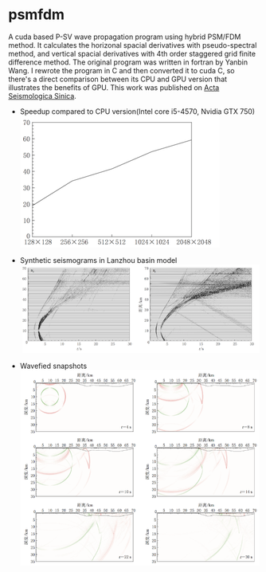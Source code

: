# psmfdm

A cuda based P-SV wave propagation program using hybrid PSM/FDM method. It calculates the horizonal spacial derivatives with pseudo-spectral method, and vertical spacial derivatives with 4th order staggered grid finite difference method. The original program was written in fortran by Yanbin Wang. I rewrote the program in C and then converted it to cuda C, so there's a direct comparison between its CPU and GPU version that illustrates the benefits of GPU. This work was published on [Acta Seismologica Sinica](https://www.researchgate.net/publication/282321018_GPU-based_simulation_of_seismic_wave_propagation_with_hybrid_PSMFDM_method).

* Speedup compared to CPU version(Intel core i5-4570, Nvidia GTX 750)<br>
  ![](https://raw.githubusercontent.com/libcy/psmfdm/master/img/speedup.png)

* Synthetic seismograms in Lanzhou basin model<br>
  ![](https://raw.githubusercontent.com/libcy/psmfdm/master/img/seismogram.png)

* Wavefied snapshots<br>
  ![](https://raw.githubusercontent.com/libcy/psmfdm/master/img/snapshot.png)
